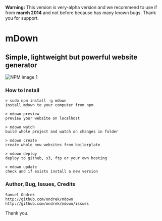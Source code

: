 **Warning:** This version is very-alpha version and we recommend to use if from **march 2014** and not before because has many known bugs. Thank you for support.

# mDown
## Simple, lightweight but powerful website generator 

![NPM image 1](https://nodei.co/npm/mdown.png)

### How to Install

    > sudo npm install -g mdown
    install mdown to your computer from npm

    > mdown preview
    preview your website on localhost

    > mdown watch
    build whole project and watch on changes in folder

    > mdown create
    create whole new websites from boilerplate 

    > mdown deploy
    deploy to github, s3, ftp or your own hosting

    > mdown update
    check and if exists install a new version

### Author, Bug, Issues, Credits

    Samuel Ondrek
    http://github.com/ondrek/mdown
    http://github.com/ondrek/mdown/issues

Thank you.